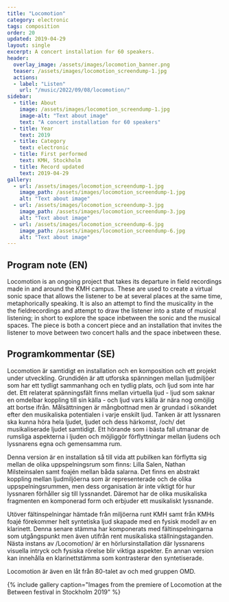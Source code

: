 ```yaml
---
title: "Locomotion"
category: electronic
tags: composition
order: 20
updated: 2019-04-29
layout: single
excerpt: A concert installation for 60 speakers.
header: 
  overlay_image: /assets/images/locomotion_banner.png
  teaser: /assets/images/locomotion_screendump-1.jpg
  actions: 
  - label: "Listen"
    url: "/music/2022/09/08/locomotion/"
sidebar:
  - title: About
    image: /assets/images/locomotion_screendump-1.jpg
    image-alt: "Text about image"
    text: "A concert installation for 60 speakers"
  - title: Year
    text: 2019
  - title: Category
    text: electronic
  - title: First performed
    text: KMH, Stockholm
  - title: Record updated
    text: 2019-04-29
gallery:
  - url: /assets/images/locomotion_screendump-1.jpg
    image_path: /assets/images/locomotion_screendump-1.jpg
    alt: "Text about image"
  - url: /assets/images/locomotion_screendump-3.jpg
    image_path: /assets/images/locomotion_screendump-3.jpg
    alt: "Text about image"
  - url: /assets/images/locomotion_screendump-6.jpg
    image_path: /assets/images/locomotion_screendump-6.jpg
    alt: "Text about image"
---
```


## Program note (EN)
Locomotion is an ongoing project that takes its departure in field recordings made in and around the KMH campus. These are used to create a virtual sonic space that allows the listener to be at several places at the same time, metaphorically speaking. It is also an attempt to find the musicality in the the fieldrecordings and attempt to draw the listener into a state of musical listening; in short to explore the space inbetween the sonic and the musical spaces. The piece is both a concert piece and an installation that invites the listener to move between two concert halls and the space inbetween these.


## Programkommentar (SE)
Locomotion är samtidigt en installation och en komposition och ett projekt under utveckling. Grundidén är att utforska spänningen mellan ljudmiljöer som har ett tydligt sammanhang och en tydlig plats, och ljud som inte har det. Ett relaterat spänningsfält finns mellan virtuella ljud - ljud som saknar en omdelbar koppling till sin källa - och ljud vars källa är nära nog omöjlig att bortse ifrån. Målsättningen är mångbottnad men är grundad i sökandet efter den musikaliska potentialen i varje enskilt ljud. Tanken är att lyssnaren ska kunna höra hela ljudet, ljudet och dess härkomst, /och/ det musikaliserade ljudet samtidigt. Ett hörande som i bästa fall utmanar de rumsliga aspekterna i ljuden och möjliggör förflyttningar mellan ljudens och lyssnarens egna och gemensamma rum.



Denna version är en installation så till vida att pubilken kan förflytta sig mellan de olika uppspelningsrum som finns: Lilla Salen, Nathan Milsteinsalen samt foajén mellan båda salarna. Det finns en abstrakt koppling mellan ljudmiljöerna som är representerade och de olika uppspelningsrummen, men dess organisation är inte viktigt för hur lyssnaren förhåller sig till lyssnandet. Däremot har de olika musikaliska fragmenten en komponerad form och erbjuder ett musikaliskt lyssnande.



Utöver fältinspelningar hämtade från miljöerna runt KMH samt från KMHs foajé förekommer helt syntetiska ljud skapade med en fysisk modell av en klarinett. Denna senare stämma har komponerats med fältinspelningarna som utgångspunkt men även utifrån rent musikaliska ställningstaganden. Nästa instans av /Locomotion/ är en hörlursinstallation där lyssnarens visuella intryck och fysiska rörelse blir viktiga aspekter. En annan version kan innehålla en klarinettstämma som kontrasterar den syntetiserade.

Locomotion är även en låt från 80-talet av och med gruppen OMD. 

{% include gallery caption="Images from the premiere of Locomotion at the Between festival in Stockholm 2019" %}



